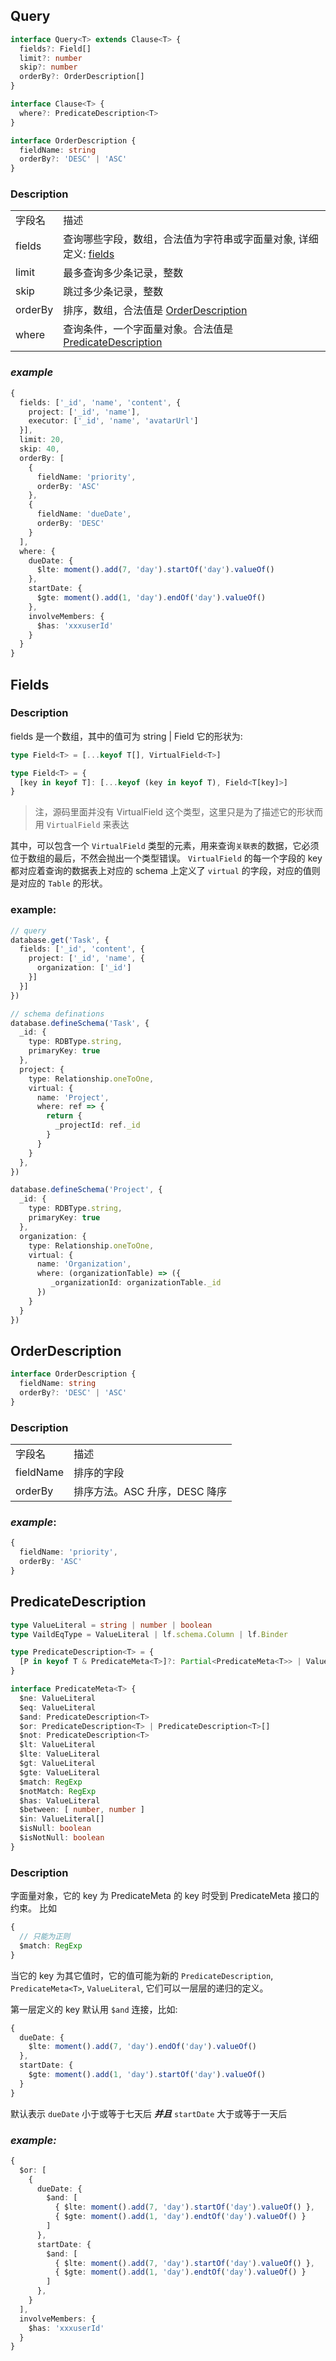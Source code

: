 ## Query

```ts
interface Query<T> extends Clause<T> {
  fields?: Field[]
  limit?: number
  skip?: number
  orderBy?: OrderDescription[]
}

interface Clause<T> {
  where?: PredicateDescription<T>
}

interface OrderDescription {
  fieldName: string
  orderBy?: 'DESC' | 'ASC'
}
```

### Description
<table>
  <tr>
    <td>字段名</td>
    <td>描述</td>
  </tr>
  <tr>
    <td>fields</td>
    <td>查询哪些字段，数组，合法值为字符串或字面量对象, 详细定义: <a href='#fields'>fields</a></td>
  </tr>
  <tr>
    <td>limit</td>
    <td>最多查询多少条记录，整数</td>
  </tr>
  <tr>
    <td>skip</td>
    <td>跳过多少条记录，整数</td>
  </tr>
  <tr>
    <td>orderBy</td>
    <td>排序，数组，合法值是 <a href='#OrderDescription'>OrderDescription</a></td>
  </tr>
  <tr>
    <td>where</td>
    <td>查询条件，一个字面量对象。合法值是 <a href='#PredicateDescription'>PredicateDescription</a></td>
  </tr>
</table>

### *example*

```ts
{
  fields: ['_id', 'name', 'content', {
    project: ['_id', 'name'],
    executor: ['_id', 'name', 'avatarUrl']
  }],
  limit: 20,
  skip: 40,
  orderBy: [
    {
      fieldName: 'priority',
      orderBy: 'ASC'
    },
    {
      fieldName: 'dueDate',
      orderBy: 'DESC'
    }
  ],
  where: {
    dueDate: {
      $lte: moment().add(7, 'day').startOf('day').valueOf()
    },
    startDate: {
      $gte: moment().add(1, 'day').endOf('day').valueOf()
    },
    involveMembers: {
      $has: 'xxxuserId'
    }
  }
}
```

<h2 id='fields'>Fields</h2>

### Description

fields 是一个数组，其中的值可为 string | Field 它的形状为:

```ts
type Field<T> = [...keyof T[], VirtualField<T>]

type Field<T> = {
  [key in keyof T]: [...keyof (key in keyof T), Field<T[key]>]
}
```
> 注，源码里面并没有 VirtualField 这个类型，这里只是为了描述它的形状而用 `VirtualField` 来表达

其中，可以包含一个 `VirtualField` 类型的元素，用来查询`关联表`的数据，它必须位于数组的最后，不然会抛出一个类型错误。
`VirtualField` 的每一个字段的 key 都对应着查询的数据表上对应的 schema 上定义了 `virtual` 的字段，对应的值则是对应的 `Table` 的形状。

### example:

```ts
// query
database.get('Task', {
  fields: ['_id', 'content', {
    project: ['_id', 'name', {
      organization: ['_id']
    }]
  }]
})

// schema definations
database.defineSchema('Task', {
  _id: {
    type: RDBType.string,
    primaryKey: true
  },
  project: {
    type: Relationship.oneToOne,
    virtual: {
      name: 'Project',
      where: ref => {
        return {
          _projectId: ref._id
        }
      }
    }
  },
})

database.defineSchema('Project', {
  _id: {
    type: RDBType.string,
    primaryKey: true
  },
  organization: {
    type: Relationship.oneToOne,
    virtual: {
      name: 'Organization',
      where: (organizationTable) => ({
         _organizationId: organizationTable._id
      })
    }
  }
})
```

<h2 id="OrderDescription">OrderDescription</h2>


```ts
interface OrderDescription {
  fieldName: string
  orderBy?: 'DESC' | 'ASC'
}
```

### Description
<table>
  <tr>
    <td>字段名</td>
    <td>描述</td>
  </tr>
  <tr>
    <td>fieldName</td>
    <td>排序的字段</td>
  </tr>
  <tr>
    <td>orderBy</td>
    <td>排序方法。ASC 升序，DESC 降序</td>
  </tr>
</table>

### *example*:

```ts
{
  fieldName: 'priority',
  orderBy: 'ASC'
}
```

<h2 id="PredicateDescription">PredicateDescription</h2>

```ts
type ValueLiteral = string | number | boolean
type VaildEqType = ValueLiteral | lf.schema.Column | lf.Binder

type PredicateDescription<T> = {
  [P in keyof T & PredicateMeta<T>]?: Partial<PredicateMeta<T>> | ValueLiteral | PredicateDescription<T[P]>
}

interface PredicateMeta<T> {
  $ne: ValueLiteral
  $eq: ValueLiteral
  $and: PredicateDescription<T>
  $or: PredicateDescription<T> | PredicateDescription<T>[]
  $not: PredicateDescription<T>
  $lt: ValueLiteral
  $lte: ValueLiteral
  $gt: ValueLiteral
  $gte: ValueLiteral
  $match: RegExp
  $notMatch: RegExp
  $has: ValueLiteral
  $between: [ number, number ]
  $in: ValueLiteral[]
  $isNull: boolean
  $isNotNull: boolean
}
```

### Description
字面量对象，它的 key 为 PredicateMeta 的 key 时受到 PredicateMeta 接口的约束。
比如
```ts
{
  // 只能为正则
  $match: RegExp
}
```
当它的 key 为其它值时，它的值可能为新的 `PredicateDescription`, `PredicateMeta<T>`, `ValueLiteral`, 它们可以一层层的递归的定义。

第一层定义的 key 默认用 `$and` 连接，比如:
```ts
{
  dueDate: {
    $lte: moment().add(7, 'day').endOf('day').valueOf()
  },
  startDate: {
    $gte: moment().add(1, 'day').startOf('day').valueOf()
  }
}
```
默认表示 `dueDate` 小于或等于七天后 ***并且*** `startDate` 大于或等于一天后

### *example:*
```ts
{
  $or: [
    {
      dueDate: {
        $and: [
          { $lte: moment().add(7, 'day').startOf('day').valueOf() },
          { $gte: moment().add(1, 'day').endtOf('day').valueOf() }
        ]
      },
      startDate: {
        $and: [
          { $lte: moment().add(7, 'day').startOf('day').valueOf() },
          { $gte: moment().add(1, 'day').endtOf('day').valueOf() }
        ]
      },
    }
  ],
  involveMembers: {
    $has: 'xxxuserId'
  }
}
```